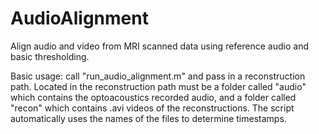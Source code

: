 # AudioAlignment
Align audio and video from MRI scanned data using reference audio and basic thresholding.

Basic usage: call "run_audio_alignment.m" and pass in a reconstruction path.
Located in the reconstruction path must be a folder called "audio" which contains the optoacoustics recorded audio, and a folder called "recon" which contains .avi videos of the reconstructions.
The script automatically uses the names of the files to determine timestamps.
